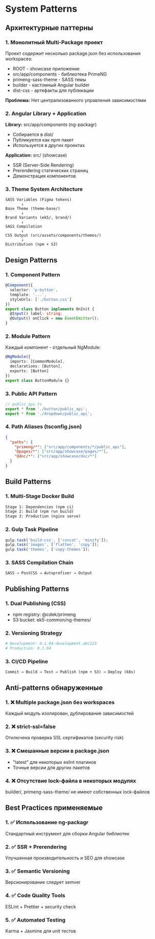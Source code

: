 # System Patterns

## Архитектурные паттерны

### 1. Монолитный Multi-Package проект
Проект содержит несколько package.json без использования workspaces:
- ROOT - showcase приложение
- src/app/components - библиотека PrimeNG
- primeng-sass-theme - SASS темы
- builder - кастомный Angular builder
- dist-css - артефакты для публикации

**Проблема:** Нет централизованного управления зависимостями

### 2. Angular Library + Application
**Library:** src/app/components (ng-packagr)
- Собирается в dist/
- Публикуется как npm пакет
- Используется в других проектах

**Application:** src/ (showcase)
- SSR (Server-Side Rendering)
- Prerendering статических страниц
- Демонстрация компонентов

### 3. Theme System Architecture
```
SASS Variables (Figma tokens)
       ↓
Base Theme (theme-base/)
       ↓
Brand Variants (ek5/, brand/)
       ↓
SASS Compilation
       ↓
CSS Output (src/assets/components/themes/)
       ↓
Distribution (npm + S3)
```

## Design Patterns

### 1. Component Pattern
```typescript
@Component({
  selector: 'p-button',
  template: '...',
  styleUrls: ['./button.css']
})
export class Button implements OnInit {
  @Input() label: string;
  @Output() onClick = new EventEmitter();
}
```

### 2. Module Pattern
Каждый компонент - отдельный NgModule:
```typescript
@NgModule({
  imports: [CommonModule],
  declarations: [Button],
  exports: [Button]
})
export class ButtonModule {}
```

### 3. Public API Pattern
```typescript
// public_api.ts
export * from './button/public_api';
export * from './dropdown/public_api';
```

### 4. Path Aliases (tsconfig.json)
```json
{
  "paths": {
    "primeng/*": ["src/app/components/*/public_api"],
    "@pages/*": ["src/app/showcase/pages/*"],
    "@doc/*": ["src/app/showcase/doc/*"]
  }
}
```

## Build Patterns

### 1. Multi-Stage Docker Build
```dockerfile
Stage 1: Dependencies (npm ci)
Stage 2: Build (npm run build)
Stage 3: Production (nginx serve)
```

### 2. Gulp Task Pipeline
```javascript
gulp.task('build-css', ['concat', 'minify']);
gulp.task('images', ['flatten', 'copy']);
gulp.task('themes', ['copy-themes']);
```

### 3. SASS Compilation Chain
```
SASS → PostCSS → Autoprefixer → Output
```

## Publishing Patterns

### 1. Dual Publishing (CSS)
- npm registry: @cdek/primeng
- S3 bucket: ek5-common/ng-themes/

### 2. Versioning Strategy
```bash
# Development: 0.1.94-development.abc123
# Production: 0.1.94
```

### 3. CI/CD Pipeline
```
Commit → Build → Test → Publish (npm + S3) → Deploy (k8s)
```

## Anti-patterns обнаруженные

### 1. ❌ Multiple package.json без workspaces
Каждый модуль изолирован, дублирование зависимостей

### 2. ❌ strict-ssl=false
Отключена проверка SSL сертификатов (security risk)

### 3. ❌ Смешанные версии в package.json
- "latest" для некоторых eslint плагинов
- Точные версии для других пакетов

### 4. ❌ Отсутствие lock-файла в некоторых модулях
builder/, primeng-sass-theme/ не имеют собственных lock-файлов

## Best Practices применяемые

### 1. ✅ Использование ng-packagr
Стандартный инструмент для сборки Angular библиотек

### 2. ✅ SSR + Prerendering
Улучшенная производительность и SEO для showcase

### 3. ✅ Semantic Versioning
Версионирование следует semver

### 4. ✅ Code Quality Tools
ESLint + Prettier + security check

### 5. ✅ Automated Testing
Karma + Jasmine для unit тестов
